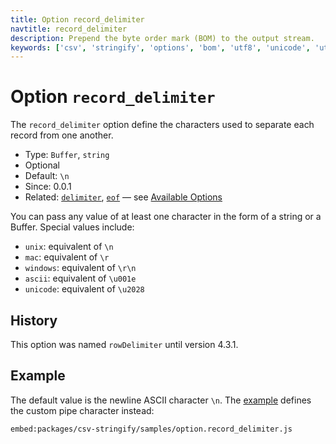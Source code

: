 ```yaml
---
title: Option record_delimiter
navtitle: record_delimiter
description: Prepend the byte order mark (BOM) to the output stream.
keywords: ['csv', 'stringify', 'options', 'bom', 'utf8', 'unicode', 'utf16']
---
```


# Option `record_delimiter`

The `record_delimiter` option define the characters used to separate each record from one another. 

* Type: `Buffer`, `string`
* Optional
* Default: `\n`
* Since: 0.0.1
* Related: [`delimiter`](/stringify/options/delimiter/), [`eof`](/stringify/options/eof/)  &mdash; see [Available Options](/parse/options/#available-options)

You can pass any value of at least one character in the form of a string or a Buffer. Special values include:

- `unix`: equivalent of `\n`
- `mac`: equivalent of `\r`
- `windows`: equivalent of `\r\n`
- `ascii`: equivalent of `\u001e`
- `unicode`: equivalent of `\u2028`

## History

This option was named `rowDelimiter` until version 4.3.1.

## Example

The default value is the newline ASCII character `\n`. The [example](https://github.com/adaltas/node-csv/blob/master/packages/csv-parse/samples/option.record_delimiter.js) defines the custom pipe character instead:

`embed:packages/csv-stringify/samples/option.record_delimiter.js`
